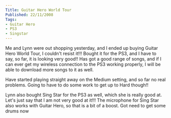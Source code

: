 ```yaml
---
Title: Guitar Hero World Tour
Published: 22/11/2008
Tags:
- Guitar Hero
- PS3
- Singstar
---
```


Me and Lynn were out shopping yesterday, and I ended up buying Guitar Hero World Tour, I couldn't resist it!!! Bought it for the PS3, and I have to say, so far, it is looking very good!! Has got a good range of songs, and if I can ever get my wireless connection to the PS3 working properly, I will be able to download more songs to it as well.

Have started playing straight away on the Medium setting, and so far no real problems. Going to have to do some work to get up to Hard though!!

Lynn also bought Sing Star for the PS3 as well, which she is really good at. Let's just say that I am not very good at it!!! The microphone for Sing Star also works with Guitar Hero, so that is a bit of a boost. Got need to get some drums now
